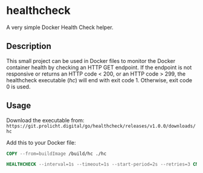 # healthcheck

A very simple Docker Health Check helper.

## Description

This small project can be used in Docker files to monitor the Docker container health by checking
an HTTP GET endpoint. If the endpoint is not responsive or returns an HTTP code < 200, or an HTTP code > 299,
the healthcheck executable (*hc*) will end with exit code 1. Otherwise, exit code 0 is used.

## Usage

Download the executable from:
``
https://git.prolicht.digital/go/healthcheck/releases/v1.0.0/downloads/hc
``

Add this to your Docker file:
```Dockerfile
COPY --from=buildImage /build/hc ./hc

HEALTHCHECK --interval=1s --timeout=1s --start-period=2s --retries=3 CMD [ "/hc www.url.to.check.com" ]
```